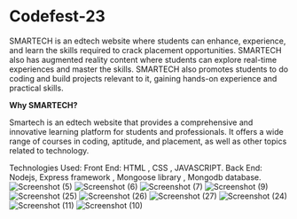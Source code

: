 # Codefest-23

SMARTECH is an edtech website where students can enhance, experience, and learn the skills required to crack placement opportunities. SMARTECH also has augmented reality content where students can explore real-time experiences and master the skills. SMARTECH also promotes students to do coding and build projects relevant to it, gaining hands-on experience and practical skills.

<b>Why SMARTECH?</b>

Smartech is an edtech website that provides a comprehensive and innovative learning platform for students and professionals. It offers a wide range of courses in coding, aptitude, and placement, as well as other topics related to technology.

Technologies Used:
Front End: HTML , CSS , JAVASCRIPT.
Back End: Nodejs, Express framework , Mongoose library , Mongodb database. 
![Screenshot (5)](https://user-images.githubusercontent.com/117559736/225116778-3ff4fc7f-7430-4d65-84b6-812edd79ff04.png)
![Screenshot (6)](https://user-images.githubusercontent.com/117559736/225116966-7de8353a-37f5-4cc4-a64b-0975ab7a57be.png)
![Screenshot (7)](https://user-images.githubusercontent.com/117559736/225117042-6e2a7d2b-74ef-46b9-a4d3-f4b4bf3bd580.png)
![Screenshot (9)](https://user-images.githubusercontent.com/117559736/225117076-5c7d6162-f741-4d7e-ad0a-3e441b5af76f.png)
![Screenshot (25)](https://user-images.githubusercontent.com/117559736/225117781-643fb6c9-8a1a-4be7-b469-27c197484bac.png)
![Screenshot (26)](https://user-images.githubusercontent.com/117559736/225117784-f7957ef2-d26d-48ee-8480-1fbb5a5de2c1.png)
![Screenshot (27)](https://user-images.githubusercontent.com/117559736/225117787-0b5e1586-2f68-4a04-8fb2-7eede0405721.png)
![Screenshot (24)](https://user-images.githubusercontent.com/117559736/225117790-c28f2a63-0e13-46a8-a186-420bc9d9fa4b.png)
![Screenshot (11)](https://user-images.githubusercontent.com/117559736/225117888-db12f773-d9c6-4bd8-85f4-e47172840fcc.png)
![Screenshot (10)](https://user-images.githubusercontent.com/117559736/225117921-4316d05f-f50f-40b6-bb62-993ad70654a7.png)


